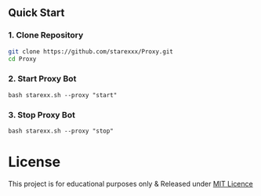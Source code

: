 ## Quick Start

### 1. Clone Repository

```bash
git clone https://github.com/starexxx/Proxy.git
cd Proxy
```
### 2. Start Proxy Bot
```
bash starexx.sh --proxy "start"
```
### 3. Stop Proxy Bot
```
bash starexx.sh --proxy "stop"
```
# License

This project is for educational purposes only & Released under [MIT Licence](LICENCE)
